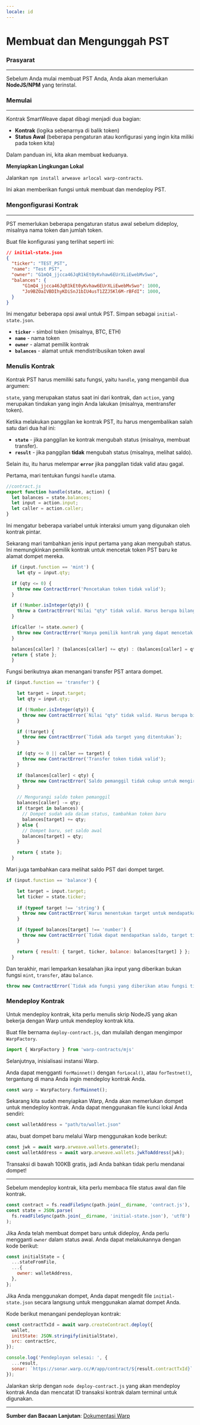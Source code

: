 ```yaml
---
locale: id
---
```


# Membuat dan Mengunggah PST

### **Prasyarat**

---

Sebelum Anda mulai membuat PST Anda, Anda akan memerlukan **NodeJS/NPM** yang terinstal.

### **Memulai**

---

Kontrak SmartWeave dapat dibagi menjadi dua bagian:

- **Kontrak** (logika sebenarnya di balik token)
- **Status Awal** (beberapa pengaturan atau konfigurasi yang ingin kita miliki pada token kita)

Dalam panduan ini, kita akan membuat keduanya.

**Menyiapkan Lingkungan Lokal**

Jalankan `npm install arweave arlocal warp-contracts`.

Ini akan memberikan fungsi untuk membuat dan mendeploy PST.

### **Mengonfigurasi Kontrak**

---

PST memerlukan beberapa pengaturan status awal sebelum dideploy, misalnya nama token dan jumlah token.

Buat file konfigurasi yang terlihat seperti ini:

```json
// initial-state.json
{
  "ticker": "TEST_PST",
  "name": "Test PST",
  "owner": "G1mQ4_jjcca46JqR1kEt0yKvhaw6EUrXLiEwebMvSwo",
  "balances": {
      "G1mQ4_jjcca46JqR1kEt0yKvhaw6EUrXLiEwebMvSwo": 1000,
      "Jo9BZOaIVBDIhyKDiSnJ1bIU4usT1ZZJ5Kl6M-rBFdI": 1000,
  }
}
```

Ini mengatur beberapa opsi awal untuk PST. Simpan sebagai `initial-state.json`.

- **`ticker`** - simbol token (misalnya, BTC, ETH)
- **`name`** - nama token
- **`owner`** - alamat pemilik kontrak
- **`balances`** - alamat untuk mendistribusikan token awal

### Menulis Kontrak

Kontrak PST harus memiliki satu fungsi, yaitu `handle`, yang mengambil dua argumen:

`state`, yang merupakan status saat ini dari kontrak, dan `action`, yang merupakan tindakan yang ingin Anda lakukan (misalnya, mentransfer token).

Ketika melakukan panggilan ke kontrak PST, itu harus mengembalikan salah satu dari dua hal ini:
- **`state`** - jika panggilan ke kontrak mengubah status (misalnya, membuat transfer).
- **`result`** - jika panggilan **tidak** mengubah status (misalnya, melihat saldo).

Selain itu, itu harus melempar **`error`** jika panggilan tidak valid atau gagal.

Pertama, mari tentukan fungsi `handle` utama.

```js
//contract.js
export function handle(state, action) {
  let balances = state.balances;
  let input = action.input;
  let caller = action.caller;
}
```

Ini mengatur beberapa variabel untuk interaksi umum yang digunakan oleh kontrak pintar.

Sekarang mari tambahkan jenis input pertama yang akan mengubah status. Ini memungkinkan pemilik kontrak untuk mencetak token PST baru ke alamat dompet mereka.

```js
  if (input.function == 'mint') {
    let qty = input.qty;

  if (qty <= 0) {
    throw new ContractError('Pencetakan token tidak valid');
  }

  if (!Number.isInteger(qty)) {
    throw a ContractError('Nilai "qty" tidak valid. Harus berupa bilangan bulat');
  }

  if(caller != state.owner) {
    throw new ContractError('Hanya pemilik kontrak yang dapat mencetak token baru.');
  }

  balances[caller] ? (balances[caller] += qty) : (balances[caller] = qty);
  return { state };
  }
```

Fungsi berikutnya akan menangani transfer PST antara dompet.

```js
if (input.function == 'transfer') {

    let target = input.target;
    let qty = input.qty;

    if (!Number.isInteger(qty)) {
      throw new ContractError(`Nilai "qty" tidak valid. Harus berupa bilangan bulat`);
    }

    if (!target) {
      throw new ContractError(`Tidak ada target yang ditentukan`);
    }

    if (qty <= 0 || caller == target) {
      throw new ContractError('Transfer token tidak valid');
    }

    if (balances[caller] < qty) {
      throw new ContractError(`Saldo pemanggil tidak cukup untuk mengirim ${qty} token!`);
    }

    // Mengurangi saldo token pemanggil
    balances[caller] -= qty;
    if (target in balances) {
      // Dompet sudah ada dalam status, tambahkan token baru
      balances[target] += qty;
    } else {
      // Dompet baru, set saldo awal
      balances[target] = qty;
    }

    return { state };
  }
```

Mari juga tambahkan cara melihat saldo PST dari dompet target.

```js
if (input.function == 'balance') {

    let target = input.target;
    let ticker = state.ticker;
    
    if (typeof target !== 'string') {
      throw new ContractError(`Harus menentukan target untuk mendapatkan saldo`);
    }

    if (typeof balances[target] !== 'number') {
      throw new ContractError(`Tidak dapat mendapatkan saldo, target tidak ada`);
    }

    return { result: { target, ticker, balance: balances[target] } };
  }
```

Dan terakhir, mari lemparkan kesalahan jika input yang diberikan bukan fungsi `mint`, `transfer`, atau `balance`.

```js
throw new ContractError(`Tidak ada fungsi yang diberikan atau fungsi tidak dikenali: "${input.function}"`);
```

### **Mendeploy Kontrak**

Untuk mendeploy kontrak, kita perlu menulis skrip NodeJS yang akan bekerja dengan Warp untuk mendeploy kontrak kita.

Buat file bernama `deploy-contract.js`, dan mulailah dengan mengimpor `WarpFactory`.

```js
import { WarpFactory } from 'warp-contracts/mjs'
```

Selanjutnya, inisialisasi instansi Warp.

Anda dapat mengganti `forMainnet()` dengan `forLocal()`, atau `forTestnet()`, tergantung di mana Anda ingin mendeploy kontrak Anda.

```js
const warp = WarpFactory.forMainnet();
```

Sekarang kita sudah menyiapkan Warp, Anda akan memerlukan dompet untuk mendeploy kontrak. Anda dapat menggunakan file kunci lokal Anda sendiri:

```js
const walletAddress = "path/to/wallet.json"
```

atau, buat dompet baru melalui Warp menggunakan kode berikut:

```js
const jwk = await warp.arweave.wallets.generate();
const walletAddress = await warp.arweave.wallets.jwkToAddress(jwk);
```

Transaksi di bawah 100KB gratis, jadi Anda bahkan tidak perlu mendanai dompet!

---

Sebelum mendeploy kontrak, kita perlu membaca file status awal dan file kontrak.

```js
const contract = fs.readFileSync(path.join(__dirname, 'contract.js'), 'utf8');
const state = JSON.parse(
  fs.readFileSync(path.join(__dirname, 'initial-state.json'), 'utf8')
);
```

Jika Anda telah membuat dompet baru untuk dideploy, Anda perlu mengganti `owner` dalam status awal. Anda dapat melakukannya dengan kode berikut:

```js
const initialState = {
  ...stateFromFile,
  ...{
    owner: walletAddress,
  },
};
```

Jika Anda menggunakan dompet, Anda dapat mengedit file `initial-state.json` secara langsung untuk menggunakan alamat dompet Anda.

Kode berikut menangani pendeployan kontrak:

```js
const contractTxId = await warp.createContract.deploy({
  wallet,
  initState: JSON.stringify(initialState),
  src: contractSrc,
});

console.log('Pendeployan selesai: ', {
  ...result,
  sonar: `https://sonar.warp.cc/#/app/contract/${result.contractTxId}`
});
```

Jalankan skrip dengan `node deploy-contract.js` yang akan mendeploy kontrak Anda dan mencatat ID transaksi kontrak dalam terminal untuk digunakan.

---

**Sumber dan Bacaan Lanjutan**: [Dokumentasi Warp](https://academy.warp.cc/tutorials/pst/introduction/intro)